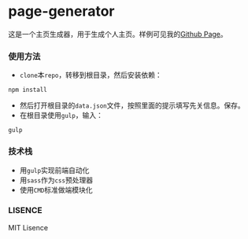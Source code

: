 # page-generator
这是一个主页生成器，用于生成个人主页。样例可见我的[Github Page][1]。
### 使用方法
* `clone`本`repo`，转移到根目录，然后安装依赖：
```
npm install
```
* 然后打开根目录的`data.json`文件，按照里面的提示填写先关信息。保存。
* 在根目录使用`gulp`，输入：
```
gulp
```
### 技术栈
* 用`gulp`实现前端自动化
* 用`sass`作为`css`预处理器
* 使用`CMD`标准做端模块化

### LISENCE
MIT Lisence


  [1]: https://github.com/harryfyodor/harryfyodor.github.io